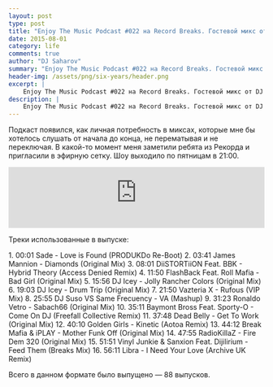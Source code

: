 ```yaml
---
layout: post
type: post
title: "Enjoy The Music Podcast #022 на Record Breaks. Гостевой микс от DJ Ronaldo Vetro [Brazil]"
date: 2015-08-01
category: life
comments: true
author: "DJ Saharov"
summary: "Enjoy The Music Podcast #022 на Record Breaks. Гостевой микс от DJ Ronaldo Vetro [Brazil]"
header-img: /assets/png/six-years/header.png
excerpt: |
    Enjoy The Music Podcast #022 на Record Breaks. Гостевой микс от DJ Ronaldo Vetro [Brazil]
description: |
    Enjoy The Music Podcast #022 на Record Breaks. Гостевой микс от DJ Ronaldo Vetro [Brazil]
---
```


<p>
<span class="firstcharacter">П</span>одкаст появился, как личная потребность в миксах, которые мне бы хотелось слушать от начала до конца, не перематывая и не переключая. В какой-то момент меня заметили ребята из Рекорда и пригласили в эфирную сетку. Шоу выходило по пятницам в 21:00.
</p>

<iframe width="100%" height="120" src="https://player-widget.mixcloud.com/widget/iframe/?hide_cover=1&feed=%2Fdjsaharovofficial%2Fenjoy-the-music-podcast-022%2F" frameborder="0" allow="encrypted-media; fullscreen; autoplay; idle-detection; speaker-selection; web-share;" ></iframe>

<p>Треки использованные в выпуске:</p>
1. 00:01 Sade - Love is Found (PRODUKDo Re-Boot)
2. 03:41 James Mannion - Diamonds (Original Mix)
3. 08:01 DiiSTORTiiON Feat. BBK - Hybrid Theory (Access Denied Remix)
4. 11:50 FlashBack Feat. Roll Mafia - Bad Girl (Original Mix)
5. 15:56 DJ Icey - Jolly Rancher Colors (Original Mix)
6. 19:03 DJ Icey - Drum Trip (Original Mix)
7. 21:50 Vazteria X - Rufous (VIP Mix)
8. 25:55 DJ Suso VS Same Frecuency - VA (Mashup)
9. 31:23 Ronaldo Vetro - Sabach66 (Original Mix)
10. 35:11 Baymont Bross Feat. Sporty-O - Come On DJ (Freefall Collective Remix)
11. 37:48 Dead Belly - Get To Work (Original Mix)
12. 40:10 Golden Girls - Kinetic (Aotoa Remix)
13. 44:12 Break Mafia & iPLAY - Mother Funk Off (Original Mix)
14. 47:55 RadioKillaZ - Fire Dem 320 (Original Mix)
15. 51:51 Vinyl Junkie & Sanxion Feat. Dijilirium - Feed Them (Breaks Mix)
16. 56:11 Libra - I Need Your Love (Archive UK Remix)

<p>Всего в данном формате было выпущено &mdash; 88 выпусков.</p>